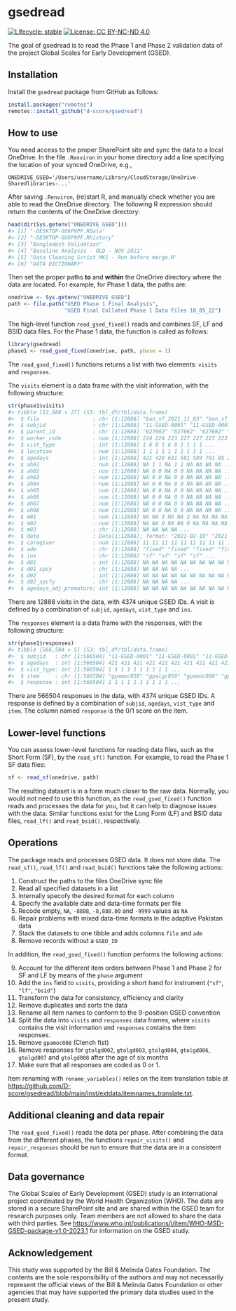 
<!-- README.md is generated from README.Rmd. Please edit that file -->

# gsedread

<!-- badges: start -->

[![Lifecycle:
stable](https://img.shields.io/badge/lifecycle-stable-brightgreen.svg)](https://lifecycle.r-lib.org/articles/stages.html#stable)
[![License: CC BY-NC-ND
4.0](https://img.shields.io/badge/License-CC%20BY--NC--ND%204.0-lightgrey.svg)](https://creativecommons.org/licenses/by-nc-nd/4.0/)
<!-- badges: end -->

The goal of gsedread is to read the Phase 1 and Phase 2 validation data
of the project Global Scales for Early Development (GSED).

## Installation

Install the `gsedread` package from GitHub as follows:

``` r
install.packages("remotes")
remotes::install_github("d-score/gsedread")
```

## How to use

You need access to the proper SharePoint site and sync the data to a
local OneDrive. In the file `.Renviron` in your home directory add a
line specifying the location of your synced OneDrive, e.g.,

    ONEDRIVE_GSED='/Users/username/Library/CloudStorage/OneDrive-Sharedlibraries-...'

After saving `.Renviron`, (re)start R, and manually check whether you
are able to read the OneDrive directory. The following R expression
should return the contents of the OneDrive directory:

``` r
head(dir(Sys.getenv("ONEDRIVE_GSED")))
#> [1] "-DESKTOP-GU6P9PF.RData"                       
#> [2] "-DESKTOP-GU6P9PF.Rhistory"                    
#> [3] "Bangladesh Validation"                        
#> [4] "Baseline Analysis - OLD - NOV 2021"           
#> [5] "Data Cleaning Script MK1 - Run before merge.R"
#> [6] "DATA DICTIONARY"
```

Then set the proper paths **to** and **within** the OneDrive directory
where the data are located. For example, for Phase 1 data, the paths
are:

``` r
onedrive <- Sys.getenv("ONEDRIVE_GSED")
path <- file.path("GSED Phase 1 Final Analysis",
                  "GSED Final Collated Phase 1 Data Files 18_05_22")
```

The high-level function `read_gsed_fixed()` reads and combines SF, LF
and BSID data files. For the Phase 1 data, the function is called as
follows:

``` r
library(gsedread)
phase1 <- read_gsed_fixed(onedrive, path, phase = 1)
```

The `read_gsed_fixed()` functions returns a list with two elements:
`visits` and `responses`.

The `visits` element is a data frame with the visit information, with
the following structure:

``` r
str(phase1$visits)
#> tibble [12,888 × 27] (S3: tbl_df/tbl/data.frame)
#>  $ file                 : chr [1:12888] "ban_sf_2021_11_03" "ban_sf_2021_11_03" "ban_sf_2021_11_03" "ban_sf_2021_11_03" ...
#>  $ subjid               : chr [1:12888] "11-GSED-0001" "11-GSED-0001" "11-GSED-0001" "11-GSED-0002" ...
#>  $ parent_id            : chr [1:12888] "627662" "627662" "627662" "618677" ...
#>  $ worker_code          : num [1:12888] 224 224 223 227 227 223 223 225 228 226 ...
#>  $ vist_type            : int [1:12888] 1 6 8 1 6 8 1 1 1 1 ...
#>  $ location             : num [1:12888] 1 1 1 1 1 1 1 1 1 1 ...
#>  $ agedays              : int [1:12888] 421 429 631 581 589 791 85 245 516 176 ...
#>  $ ah01                 : num [1:12888] NA 1 1 NA 1 1 NA NA NA NA ...
#>  $ ah02                 : num [1:12888] NA 0 0 NA 0 0 NA NA NA NA ...
#>  $ ah03                 : num [1:12888] NA 0 0 NA 0 0 NA NA NA NA ...
#>  $ ah04                 : num [1:12888] NA 0 0 NA 0 0 NA NA NA NA ...
#>  $ ah05                 : num [1:12888] NA 0 0 NA 0 0 NA NA NA NA ...
#>  $ ah06                 : num [1:12888] NA 0 0 NA 0 0 NA NA NA NA ...
#>  $ ah07                 : num [1:12888] NA 0 0 NA 0 0 NA NA NA NA ...
#>  $ ah08                 : num [1:12888] NA 0 0 NA 0 0 NA NA NA NA ...
#>  $ m01                  : num [1:12888] NA NA 3 NA NA 2 NA NA NA NA ...
#>  $ m02                  : num [1:12888] NA NA 0 NA NA 0 NA NA NA NA ...
#>  $ m03                  : chr [1:12888] NA NA NA NA ...
#>  $ date                 : Date[1:12888], format: "2021-02-10" "2021-02-18" ...
#>  $ caregiver            : num [1:12888] 11 11 11 11 11 11 11 11 11 11 ...
#>  $ adm                  : chr [1:12888] "fixed" "fixed" "fixed" "fixed" ...
#>  $ ins                  : chr [1:12888] "sf" "sf" "sf" "sf" ...
#>  $ d01                  : int [1:12888] NA NA NA NA NA NA NA NA NA NA ...
#>  $ d01_spcy             : chr [1:12888] NA NA NA NA ...
#>  $ d02                  : int [1:12888] NA NA NA NA NA NA NA NA NA NA ...
#>  $ d02_spcfy            : chr [1:12888] NA NA NA NA ...
#>  $ agedays_adj_premature: int [1:12888] NA NA NA NA NA NA NA NA NA NA ...
```

There are 12888 visits in the data, with 4374 unique GSED IDs. A visit
is defined by a combination of `subjid`, `agedays`, `vist_type` and
`ins`.

The `responses` element is a data frame with the responses, with the
following structure:

``` r
str(phase1$responses)
#> tibble [566,504 × 5] (S3: tbl_df/tbl/data.frame)
#>  $ subjid   : chr [1:566504] "11-GSED-0001" "11-GSED-0001" "11-GSED-0001" "11-GSED-0001" ...
#>  $ agedays  : int [1:566504] 421 421 421 421 421 421 421 421 421 421 ...
#>  $ vist_type: int [1:566504] 1 1 1 1 1 1 1 1 1 1 ...
#>  $ item     : chr [1:566504] "gpamoc058" "gpalgc059" "gpamoc060" "gpamoc061" ...
#>  $ response : int [1:566504] 1 1 1 1 1 1 1 1 1 1 ...
```

There are 566504 responses in the data, with 4374 unique GSED IDs. A
response is defined by a combination of `subjid`, `agedays`, `vist_type`
and `item`. The column named `response` is the 0/1 score on the item.

## Lower-level functions

You can assess lower-level functions for reading data files, such as the
Short Form (SF), by the `read_sf()` function. For example, to read the
Phase 1 SF data files:

``` r
sf <- read_sf(onedrive, path)
```

The resulting dataset is in a form much closer to the raw data.
Normally, you would not need to use this function, as the
`read_gsed_fixed()` function reads and processes the data for you, but
it can help to diagnose issues with the data. Similar functions exist
for the Long Form (LF) and BSID data files, `read_lf()` and
`read_bsid()`, respectively.

## Operations

The package reads and processes GSED data. It does not store data. The
`read_sf()`, `read_lf()` and `read_bsid()` functions take the following
actions:

1.  Construct the paths to the files OneDrive sync file
2.  Read all specified datasets in a list
3.  Internally specofy the desired format for each column
4.  Specify the available date and data-time formats per file
5.  Recode empty, `NA`, `-8888`, `-8,888.00` and `-9999` values as `NA`
6.  Repair problems with mixed data-time formats in the adaptive
    Pakistan data
7.  Stack the datasets to one tibble and adds columns `file` and `adm`
8.  Remove records without a `GSED_ID`

In addition, the `read_gsed_fixed()` function performs the following
actions:

9.  Account for the different item orders between Phase 1 and Phase 2
    for SF and LF by means of the `phase` argument
10. Add the `ins` field to `visits`, providing a short hand for
    instrument (`"sf"`, `"lf"`, `"bsid"`)
11. Transform the data for consistency, efficiency and clarity
12. Remove duplicates and sorts the data
13. Rename all item names to conform to the 9-position GSED convention
14. Split the data into `visits` and `responses` data frames, where
    `visits` contains the visit information and `responses` contains the
    item responses.
15. Remove `gpamoc008` (Clench fist)
16. Remove responses for `gtolgd002`, `gtolgd003`, `gtolgd004`,
    `gtolgd006`, `gtolgd007` and `gtolgd008` after the age of six months
17. Make sure that all responses are coded as 0 or 1.

Item renaming with `rename_variables()` relies on the item translation
table at
<https://github.com/D-score/gsedread/blob/main/inst/extdata/itemnames_translate.txt>.

## Additional cleaning and data repair

The `read_gsed_fixed()` reads the data per phase. After combining the
data from the different phases, the functions `repair_visits()` and
`repair_responses` should be run to ensure that the data are in a
consistent format.

## Data governance

The Global Scales of Early Development (GSED) study is an international
project coordinated by the World Health Organization (WHO). The data are
stored in a secure SharePoint site and are shared within the GSED team
for research purposes only. Team members are not allowed to share the
data with third parties. See
<https://www.who.int/publications/i/item/WHO-MSD-GSED-package-v1.0-2023.1>
for information on the GSED study.

## Acknowledgement

This study was supported by the Bill & Melinda Gates Foundation. The
contents are the sole responsibility of the authors and may not
necessarily represent the official views of the Bill & Melinda Gates
Foundation or other agencies that may have supported the primary data
studies used in the present study.
